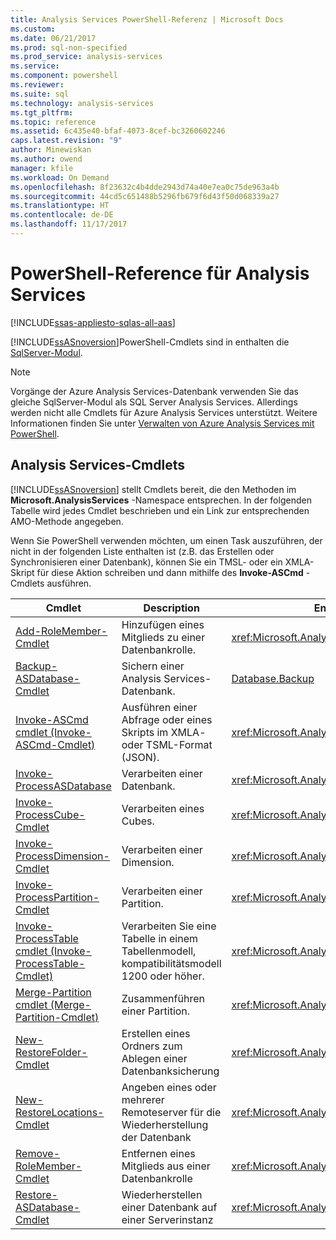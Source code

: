```yaml
---
title: Analysis Services PowerShell-Referenz | Microsoft Docs
ms.custom: 
ms.date: 06/21/2017
ms.prod: sql-non-specified
ms.prod_service: analysis-services
ms.service: 
ms.component: powershell
ms.reviewer: 
ms.suite: sql
ms.technology: analysis-services
ms.tgt_pltfrm: 
ms.topic: reference
ms.assetid: 6c435e40-bfaf-4073-8cef-bc3260602246
caps.latest.revision: "9"
author: Minewiskan
ms.author: owend
manager: kfile
ms.workload: On Demand
ms.openlocfilehash: 8f23632c4b4dde2943d74a40e7ea0c75de963a4b
ms.sourcegitcommit: 44cd5c651488b5296fb679f6d43f50d068339a27
ms.translationtype: HT
ms.contentlocale: de-DE
ms.lasthandoff: 11/17/2017
---
```

# <a name="analysis-services-powershell-reference"></a>PowerShell-Reference für Analysis Services

[!INCLUDE[ssas-appliesto-sqlas-all-aas](../../includes/ssas-appliesto-sqlas-all-aas.md)]


  [!INCLUDE[ssASnoversion](../../includes/ssasnoversion-md.md)]PowerShell-Cmdlets sind in enthalten die [SqlServer-Modul](https://www.powershellgallery.com/packages/SqlServer/21.0.17099). 
  
>[!NOTE] 
> Vorgänge der Azure Analysis Services-Datenbank verwenden Sie das gleiche SqlServer-Modul als SQL Server Analysis Services. Allerdings werden nicht alle Cmdlets für Azure Analysis Services unterstützt. Weitere Informationen finden Sie unter [Verwalten von Azure Analysis Services mit PowerShell](https://docs.microsoft.com/azure/analysis-services/analysis-services-powershell).
  
##  <a name="bkmk_cmdlets"></a> Analysis Services-Cmdlets  
 [!INCLUDE[ssASnoversion](../../includes/ssasnoversion-md.md)] stellt Cmdlets bereit, die den Methoden im **Microsoft.AnalysisServices** -Namespace entsprechen. In der folgenden Tabelle wird jedes Cmdlet beschrieben und ein Link zur entsprechenden AMO-Methode angegeben.  
  
 Wenn Sie PowerShell verwenden möchten, um einen Task auszuführen, der nicht in der folgenden Liste enthalten ist (z.B. das Erstellen oder Synchronisieren einer Datenbank), können Sie ein TMSL- oder ein XMLA-Skript für diese Aktion schreiben und dann mithilfe des **Invoke-ASCmd** -Cmdlets ausführen.  
  
|Cmdlet|Description|Entsprechende AMO-Methoden|  
|------------|-----------------|----------------------------|  
|[Add-RoleMember-Cmdlet](../../analysis-services/powershell/add-rolemember-cmdlet.md)|Hinzufügen eines Mitglieds zu einer Datenbankrolle.|<xref:Microsoft.AnalysisServices.RoleMemberCollection.Add%2A>|  
|[Backup-ASDatabase-Cmdlet](../../analysis-services/powershell/backup-asdatabase-cmdlet.md)|Sichern einer Analysis Services-Datenbank.|[Database.Backup](https://msdn.microsoft.com/library/microsoft.analysisservices.database.backup.aspx)|  
|[Invoke-ASCmd cmdlet (Invoke-ASCmd-Cmdlet)](../../analysis-services/powershell/invoke-ascmd-cmdlet.md)|Ausführen einer Abfrage oder eines Skripts im XMLA- oder TSML-Format (JSON).|<xref:Microsoft.AnalysisServices.Core.Server.Execute%2A>|  
|[Invoke-ProcessASDatabase](../../analysis-services/powershell/invoke-processasdatabase.md)|Verarbeiten einer Datenbank.|<xref:Microsoft.AnalysisServices.IProcessable.Process%2A>|  
|[Invoke-ProcessCube-Cmdlet](../../analysis-services/powershell/invoke-processcube-cmdlet.md)|Verarbeiten eines Cubes.|<xref:Microsoft.AnalysisServices.IProcessable.Process%2A>|  
|[Invoke-ProcessDimension-Cmdlet](../../analysis-services/powershell/invoke-processdimension-cmdlet.md)|Verarbeiten einer Dimension.|<xref:Microsoft.AnalysisServices.IProcessable.Process%2A>|  
|[Invoke-ProcessPartition-Cmdlet](../../analysis-services/powershell/invoke-processpartition-cmdlet.md)|Verarbeiten einer Partition.|<xref:Microsoft.AnalysisServices.IProcessable.Process%2A>|  
|[Invoke-ProcessTable cmdlet (Invoke-ProcessTable-Cmdlet)](../../analysis-services/powershell/invoke-processtable-cmdlet.md)|Verarbeiten Sie eine Tabelle in einem Tabellenmodell, kompatibilitätsmodell 1200 oder höher.|<xref:Microsoft.AnalysisServices.IProcessable.Process%2A>|  
|[Merge-Partition cmdlet (Merge-Partition-Cmdlet)](../../analysis-services/powershell/merge-partition-cmdlet.md)|Zusammenführen einer Partition.|<xref:Microsoft.AnalysisServices.Partition.Merge%2A>|  
|[New-RestoreFolder-Cmdlet](../../analysis-services/powershell/new-restorefolder-cmdlet.md)|Erstellen eines Ordners zum Ablegen einer Datenbanksicherung|<xref:Microsoft.AnalysisServices.RestoreFolder>|  
|[New-RestoreLocations-Cmdlet](../../analysis-services/powershell/new-restorelocation-cmdlet.md)|Angeben eines oder mehrerer Remoteserver für die Wiederherstellung der Datenbank|<xref:Microsoft.AnalysisServices.RestoreLocation>|  
|[Remove-RoleMember-Cmdlet](../../analysis-services/powershell/remove-rolemember-cmdlet.md)|Entfernen eines Mitglieds aus einer Datenbankrolle|<xref:Microsoft.AnalysisServices.RoleMemberCollection.Remove%2A>|  
|[Restore-ASDatabase-Cmdlet](../../analysis-services/powershell/restore-asdatabase-cmdlet.md)|Wiederherstellen einer Datenbank auf einer Serverinstanz|<xref:Microsoft.AnalysisServices.Core.Server.Restore%2A>|  
  

  
  
